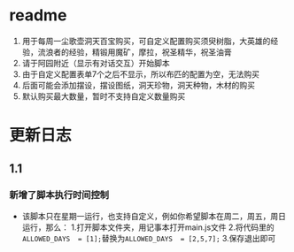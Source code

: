 # readme
1. 用于每周一尘歌壶洞天百宝购买，可自定义配置购买须臾树脂，大英雄的经验，流浪者的经验，精锻用魔矿，摩拉，祝圣精华，祝圣油膏
2. 请于阿园附近（显示有对话交互）开始脚本
3. 由于自定义配置表单7个之后不显示，所以布匹的配置为空，无法购买
4. 后面可能会添加摆设，摆设图纸，洞天珍物，洞天种物，木材的购买
5. 默认购买最大数量，暂时不支持自定义数量购买

# 更新日志
## 1.1
###  新增了脚本执行时间控制
- 该脚本只在星期一运行，也支持自定义，例如你希望脚本在周二，周五，周日运行，那么：
1.打开脚本文件夹，用记事本打开main.js文件
2.将代码里的` ALLOWED_DAYS  = [1]; `替换为`ALLOWED_DAYS  = [2,5,7];`
3.保存退出即可
